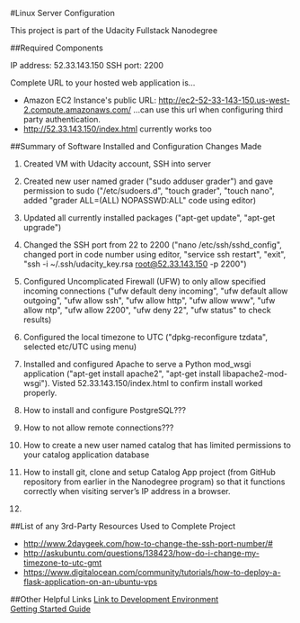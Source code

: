 #Linux Server Configuration 

This project is part of the Udacity Fullstack Nanodegree

##Required Components

IP address: 52.33.143.150 
SSH port: 2200

Complete URL to your hosted web application is...
- Amazon EC2 Instance's public URL: http://ec2-52-33-143-150.us-west-2.compute.amazonaws.com/ ...can use this url when configuring third party authentication. 
- http://52.33.143.150/index.html currently works too

##Summary of Software Installed and Configuration Changes Made

1. Created VM with Udacity account, SSH into server

1. Created new user named grader ("sudo adduser grader") and gave permission to sudo ("/etc/sudoers.d", "touch grader", "touch nano", added "grader ALL=(ALL) NOPASSWD:ALL" code using editor)

1. Updated all currently installed packages ("apt-get update", "apt-get upgrade")

1. Changed the SSH port from 22 to 2200 ("nano /etc/ssh/sshd_config", changed port in code number using editor, "service ssh restart", "exit", "ssh -i ~/.ssh/udacity_key.rsa root@52.33.143.150 -p 2200")

1. Configured Uncomplicated Firewall (UFW) to only allow specified incoming connections ("ufw default deny incoming", "ufw default allow outgoing", "ufw allow ssh", "ufw allow http", "ufw allow www", "ufw allow ntp", "ufw allow 2200", "ufw deny 22", "ufw status" to check results)

1. Configured the local timezone to UTC ("dpkg-reconfigure tzdata", selected etc/UTC using menu)

1. Installed and configured Apache to serve a Python mod_wsgi application ("apt-get install apache2", "apt-get install libapache2-mod-wsgi").  Visted 52.33.143.150/index.html to confirm install worked properly.

1. How to install and configure PostgreSQL???

1. How to not allow remote connections???

1. How to create a new user named catalog that has limited permissions to your catalog application database

1. How to install git, clone and setup Catalog App project (from GitHub repository from earlier in the Nanodegree program) so that it functions correctly when visiting server’s IP address in a browser. 

1. 

##List of any 3rd-Party Resources Used to Complete Project
- http://www.2daygeek.com/how-to-change-the-ssh-port-number/#
- http://askubuntu.com/questions/138423/how-do-i-change-my-timezone-to-utc-gmt
- https://www.digitalocean.com/community/tutorials/how-to-deploy-a-flask-application-on-an-ubuntu-vps

##Other Helpful Links
<a href="https://www.udacity.com/account#!/development_environment" target="_blank">Link to Development Environment</a>
<br>
<a href="https://docs.google.com/document/d/1J0gpbuSlcFa2IQScrTIqI6o3dice-9T7v8EDNjJDfUI/pub?embedded=true" target="_blank">Getting Started Guide</a>
